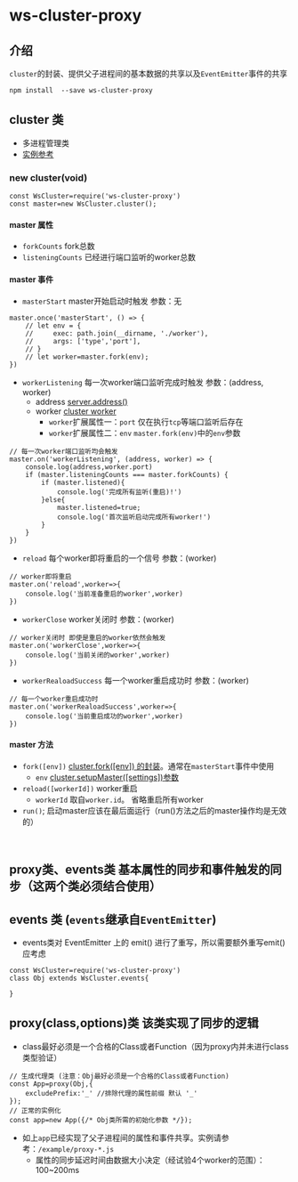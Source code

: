 # ws-cluster-proxy



## 介绍

```cluster```的封装、提供父子进程间的基本数据的共享以及```EventEmitter```事件的共享

```
npm install  --save ws-cluster-proxy
```


## cluster 类
* 多进程管理类
* [实例参考](./example/cluster-master.js)


### new cluster(void)
    
```
const WsCluster=require('ws-cluster-proxy')
const master=new WsCluster.cluster();

```
#### master 属性

* ```forkCounts``` fork总数
* ```listeningCounts``` 已经进行端口监听的worker总数

#### master 事件

* ```masterStart``` master开始启动时触发 参数：无

```
master.once('masterStart', () => {
    // let env = {
    //     exec: path.join(__dirname, './worker'),
    //     args: ['type','port'],
    // }
    // let worker=master.fork(env);
})
```

* ```workerListening``` 每一次worker端口监听完成时触发 参数：(address, worker)
    * address [server.address()](http://nodejs.cn/api/net.html#net_server_address)
    * worker [cluster worker](http://nodejs.cn/api/cluster.html#cluster_class_worker)
        * ```worker```扩展属性一：```port``` 仅在执行```tcp```等端口监听后存在
        * ```worker```扩展属性二：```env```  ```master.fork(env)```中的```env```参数

```
// 每一次worker端口监听均会触发
master.on('workerListening', (address, worker) => {
    console.log(address,worker.port)
    if (master.listeningCounts === master.forkCounts) {
        if (master.listened){
            console.log('完成所有监听(重启)!')
        }else{
            master.listened=true;
            console.log('首次监听启动完成所有worker!')
        }
    }
})
```

* ```reload``` 每个worker即将重启的一个信号 参数：(worker)

```
// worker即将重启
master.on('reload',worker=>{
    console.log('当前准备重启的worker',worker)
})
```

* ```workerClose``` worker关闭时 参数：(worker)

```
// worker关闭时 即使是重启的worker依然会触发
master.on('workerClose',worker=>{
    console.log('当前关闭的worker',worker)
})
```
* ```workerRealoadSuccess``` 每一个worker重启成功时 参数：(worker)

```
// 每一个worker重启成功时
master.on('workerRealoadSuccess',worker=>{
    console.log('当前重启成功的worker',worker)
})
```

#### master 方法

* ```fork([env])``` [cluster.fork([env]) 的封装](http://nodejs.cn/api/cluster.html#cluster_cluster_fork_env)。通常在```masterStart```事件中使用
    * ```env``` [cluster.setupMaster([settings])参数](http://nodejs.cn/api/cluster.html#cluster_cluster_setupmaster_settings)
* ```reload([workerId])``` worker重启
    * ```workerId``` 取自```worker.id```。 省略重启所有worker 
* ```run()```; 启动master应该在最后面运行（run()方法之后的master操作均是无效的）

<br>

## proxy类、events类 基本属性的同步和事件触发的同步（这两个类必须结合使用）

## events 类 (```events```继承自```EventEmitter```)

* events类对 EventEmitter 上的 emit() 进行了重写，所以需要额外重写emit()应考虑
    

```
const WsCluster=require('ws-cluster-proxy')
class Obj extends WsCluster.events{

}

```

## proxy(class,options)类 该类实现了同步的逻辑

* class最好必须是一个合格的Class或者Function（因为proxy内并未进行class类型验证）

```
// 生成代理类 (注意：Obj最好必须是一个合格的Class或者Function)
const App=proxy(Obj,{
    excludePrefix:'_' //排除代理的属性前缀 默认 '_'
});
// 正常的实例化
const app=new App({/* Obj类所需的初始化参数 */});

```

* 如上```app```已经实现了父子进程间的属性和事件共享。实例请参考：```/example/proxy-*.js```
    * 属性的同步延迟时间由数据大小决定（经试验4个worker的范围）：100~200ms

<br>
<br>